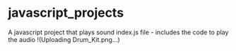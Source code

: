 # javascript_projects
A javascript project that plays sound 
index.js file - includes the code to play the audio !(Uploading Drum_Kit.png…)
